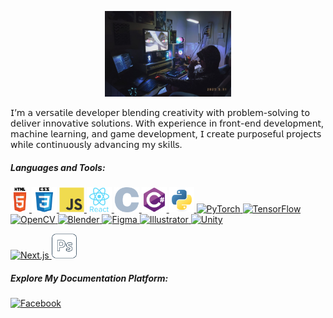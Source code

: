 


<p align="center">
  <img src="./setup2.jpg" alt="Setup Image" width="40%" />
</p>
<p align="left">
𝖨’𝗆 𝖺 𝗏𝖾𝗋𝗌𝖺𝗍𝗂𝗅𝖾 𝖽𝖾𝗏𝖾𝗅𝗈𝗉𝖾𝗋 𝖻𝗅𝖾𝗇𝖽𝗂𝗇𝗀 𝖼𝗋𝖾𝖺𝗍𝗂𝗏𝗂𝗍𝗒 𝗐𝗂𝗍𝗁 𝗉𝗋𝗈𝖻𝗅𝖾𝗆-𝗌𝗈𝗅𝗏𝗂𝗇𝗀 𝗍𝗈 𝖽𝖾𝗅𝗂𝗏𝖾𝗋 𝗂𝗇𝗇𝗈𝗏𝖺𝗍𝗂𝗏𝖾 𝗌𝗈𝗅𝗎𝗍𝗂𝗈𝗇𝗌. 𝖶𝗂𝗍𝗁 𝖾𝗑𝗉𝖾𝗋𝗂𝖾𝗇𝖼𝖾 𝗂𝗇 𝖿𝗋𝗈𝗇𝗍-𝖾𝗇𝖽 𝖽𝖾𝗏𝖾𝗅𝗈𝗉𝗆𝖾𝗇𝗍, 𝗆𝖺𝖼𝗁𝗂𝗇𝖾 𝗅𝖾𝖺𝗋𝗇𝗂𝗇𝗀, 𝖺𝗇𝖽 𝗀𝖺𝗆𝖾 𝖽𝖾𝗏𝖾𝗅𝗈𝗉𝗆𝖾𝗇𝗍, 𝖨 𝖼𝗋𝖾𝖺𝗍𝖾 𝗉𝗎𝗋𝗉𝗈𝗌𝖾𝖿𝗎𝗅 𝗉𝗋𝗈𝗃𝖾𝖼𝗍𝗌 𝗐𝗁𝗂𝗅𝖾 𝖼𝗈𝗇𝗍𝗂𝗇𝗎𝗈𝗎𝗌𝗅𝗒 𝖺𝖽𝗏𝖺𝗇𝖼𝗂𝗇𝗀 𝗆𝗒 𝗌𝗄𝗂𝗅𝗅𝗌.


</p>






<h5 align="left">Languages and Tools:</h5>
<p align="left">
<!-- Core Web (Vanilla development) -->
<a href="https://www.w3.org/html/" target="_blank" rel="noopener noreferrer">
  <img src="https://raw.githubusercontent.com/devicons/devicon/master/icons/html5/html5-original-wordmark.svg" alt="HTML5" width="30" height="40" />
</a>
<a href="https://www.w3schools.com/css/" target="_blank" rel="noopener noreferrer">
  <img src="https://raw.githubusercontent.com/devicons/devicon/master/icons/css3/css3-original-wordmark.svg" alt="CSS3" width="40" height="40" />
</a>
<a href="https://developer.mozilla.org/en-US/docs/Web/JavaScript" target="_blank" rel="noopener noreferrer">
  <img src="https://raw.githubusercontent.com/devicons/devicon/master/icons/javascript/javascript-original.svg" alt="JavaScript" width="40" height="40" />
</a>

<!-- Frontend Framework -->
<a href="https://reactjs.org/" target="_blank" rel="noopener noreferrer">
  <img src="https://raw.githubusercontent.com/devicons/devicon/master/icons/react/react-original-wordmark.svg" alt="React" width="40" height="40" />
</a>

<!-- Programming Languages -->
<a href="https://www.cprogramming.com/" target="_blank" rel="noopener noreferrer">
  <img src="https://raw.githubusercontent.com/devicons/devicon/master/icons/c/c-original.svg" alt="C" width="40" height="40" />
</a>
<a href="https://www.w3schools.com/cs/" target="_blank" rel="noopener noreferrer">
  <img src="https://raw.githubusercontent.com/devicons/devicon/master/icons/csharp/csharp-original.svg" alt="C#" width="40" height="40" />
</a>
<a href="https://www.python.org" target="_blank" rel="noopener noreferrer">
  <img src="https://raw.githubusercontent.com/devicons/devicon/master/icons/python/python-original.svg" alt="Python" width="40" height="40" />
</a>

<!-- Machine Learning / AI Frameworks -->
<a href="https://pytorch.org/" target="_blank" rel="noopener noreferrer">
  <img src="https://www.vectorlogo.zone/logos/pytorch/pytorch-icon.svg" alt="PyTorch" width="40" height="40" />
</a>
<a href="https://www.tensorflow.org" target="_blank" rel="noopener noreferrer">
  <img src="https://www.vectorlogo.zone/logos/tensorflow/tensorflow-icon.svg" alt="TensorFlow" width="40" height="40" />
</a>

<!-- Computer Vision -->
<a href="https://opencv.org/" target="_blank" rel="noopener noreferrer">
  <img src="https://www.vectorlogo.zone/logos/opencv/opencv-icon.svg" alt="OpenCV" width="40" height="40" />
</a>

<!-- Game Development / 3D Design -->
<a href="https://www.blender.org/" target="_blank" rel="noopener noreferrer">
  <img src="https://download.blender.org/branding/community/blender_community_badge_white.svg" alt="Blender" width="40" height="40" />
</a>

<!-- Design Tools -->
<a href="https://www.figma.com/" target="_blank" rel="noopener noreferrer">
  <img src="https://www.vectorlogo.zone/logos/figma/figma-icon.svg" alt="Figma" width="40" height="40" />
</a>
<a href="https://www.adobe.com/in/products/illustrator.html" target="_blank" rel="noopener noreferrer">
  <img src="https://www.vectorlogo.zone/logos/adobe_illustrator/adobe_illustrator-icon.svg" alt="Illustrator" width="40" height="40" />
</a>

  <a href="https://unity.com/" target="_blank" rel="noopener noreferrer">
    <img src="https://www.vectorlogo.zone/logos/unity3d/unity3d-icon.svg" alt="Unity" width="40" height="40" />
  </a>
</p>
 <a href="https://nextjs.org/" target="_blank" rel="noopener noreferrer">
    <img src="https://cdn.worldvectorlogo.com/logos/nextjs-2.svg" alt="Next.js" width="40" height="40" />
  </a>
    <a href="https://www.photoshop.com/en" target="_blank" rel="noopener noreferrer">
    <img src="https://raw.githubusercontent.com/devicons/devicon/master/icons/photoshop/photoshop-line.svg" alt="Photoshop" width="40" height="40" />
  </a>

<h5 align="left">Explore My Documentation Platform:</h5>
<p align="left">
  <a href="https://your-docs-platform.com" target="_blank" rel="noopener noreferrer">
    <img src="https://raw.githubusercontent.com/rahuldkjain/github-profile-readme-generator/master/src/images/icons/Social/facebook.svg" alt="Facebook" height="30" width="40" />

  </a>
</p>


